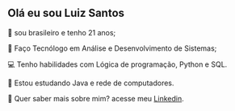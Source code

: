 ## Olá eu sou Luiz Santos

👋 sou brasileiro e tenho 21 anos; 

📖 Faço Tecnólogo em Análise e Desenvolvimento de Sistemas;

💻 Tenho habilidades com Lógica de programação, Python e SQL.

📃 Estou estudando Java e rede de computadores.

📌 Quer saber mais sobre mim? acesse meu [Linkedin](https://www.linkedin.com/in/luiz-santos-a754232b9/).
